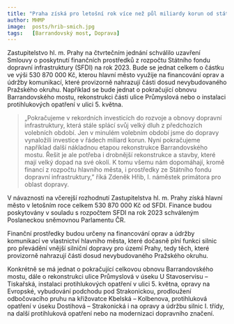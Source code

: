 ```yaml
---
title: "Praha získá pro letošní rok více než půl miliardy korun od státu na obnovu významných komunikací ve městě"
author: MHMP
image:  posts/hrib-smich.jpg
tags:   [Barrandovský most, Doprava]
---
```


Zastupitelstvo hl. m. Prahy na čtvrtečním jednání schválilo uzavření Smlouvy o poskytnutí finančních prostředků z rozpočtu Státního fondu dopravní infrastruktury (SFDI) na rok 2023. Bude se jednat celkem o částku ve výši 530 870 000 Kč, kterou hlavní město využije na financování oprav a údržby komunikací, které provizorně nahrazují části dosud nevybudovaného Pražského okruhu. Například se bude jednat o pokračující obnovu Barrandovského mostu, rekonstrukci části ulice Průmyslová nebo o instalaci protihlukových opatření v ulici 5. května.

> „Pokračujeme v rekordních investicích do rozvoje a obnovy dopravní infrastruktury, která stále splácí svůj velký dluh z předchozích volebních období. Jen v minulém volebním období jsme do dopravy vynaložili investice v řádech miliard korun. Nyní pokračujeme například další nákladnou etapou rekonstrukce Barrandovského mostu. Řešit je ale potřeba i drobnější rekonstrukce a stavby, které mají velký dopad na své okolí. K tomu všemu nám dopomáhají, kromě financí z rozpočtu hlavního města, i prostředky ze Státního fondu dopravní infrastruktury,” říká Zdeněk Hřib, I. náměstek primátora pro oblast dopravy.

V návaznosti na včerejší rozhodnutí Zastupitelstva hl. m. Prahy získá hlavní město v letošním roce celkem 530 870 000 Kč od SFDI. Finance budou poskytovány v souladu s rozpočtem SFDI na rok 2023 schváleným Poslaneckou sněmovnou Parlamentu ČR.

Finanční prostředky budou určeny na financování oprav a údržby komunikací ve vlastnictví hlavního města, které dočasně plní funkci silnic pro převádění vnější silniční dopravy pro území Prahy, tedy těch, které provizorně nahrazují části dosud nevybudovaného Pražského okruhu.

Konkrétně se má jednat o pokračující celkovou obnovu Barrandovského mostu, dále o rekonstrukci ulice Průmyslová v úseku U Stavoservisu – Tiskařská, instalaci protihlukových opatření v ulici 5. května, opravy na Evropské, vybudování podchodu pod Strakonickou, prodloužení odbočovacího pruhu na křižovatce Kbelská – Kolbenova, protihluková opatření v úseku Dostihová – Strakonická i na opravy a údržbu silnic I. třídy, na další protihluková opatření nebo na modernizaci dopravního značení.
